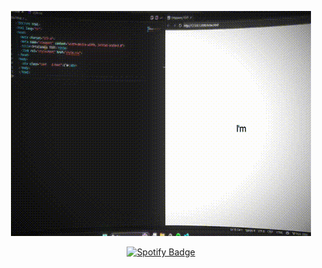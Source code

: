 <p align="center">
  <img src="https://raw.githubusercontent.com/yukiga/yukiga/main/wifi.gif" alt="Banner animado" />
</p>

<p align="center">
  <a href="https://open.spotify.com/user/csybtkpherka78ejcnzam2leu?si=5385408bb5af4b7b" target="_blank">
    <img src="https://img.shields.io/badge/Spotify-1ED760.svg?style=for-the-badge&logo=spotify&logoColor=white" alt="Spotify Badge" />
  </a>
</p>
